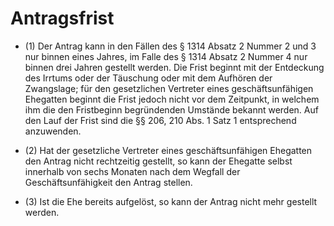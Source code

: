 # Antragsfrist

- (1) Der Antrag kann in den Fällen des § 1314 Absatz 2 Nummer 2 und 3 nur binnen eines Jahres, im Falle des § 1314 Absatz 2 Nummer 4 nur binnen drei Jahren gestellt werden. Die Frist beginnt mit der Entdeckung des Irrtums oder der Täuschung oder mit dem Aufhören der Zwangslage; für den gesetzlichen Vertreter eines geschäftsunfähigen Ehegatten beginnt die Frist jedoch nicht vor dem Zeitpunkt, in welchem ihm die den Fristbeginn begründenden Umstände bekannt werden. Auf den Lauf der Frist sind die §§ 206, 210 Abs. 1 Satz 1 entsprechend anzuwenden.

- (2) Hat der gesetzliche Vertreter eines geschäftsunfähigen Ehegatten den Antrag nicht rechtzeitig gestellt, so kann der Ehegatte selbst innerhalb von sechs Monaten nach dem Wegfall der Geschäftsunfähigkeit den Antrag stellen.

- (3) Ist die Ehe bereits aufgelöst, so kann der Antrag nicht mehr gestellt werden.

